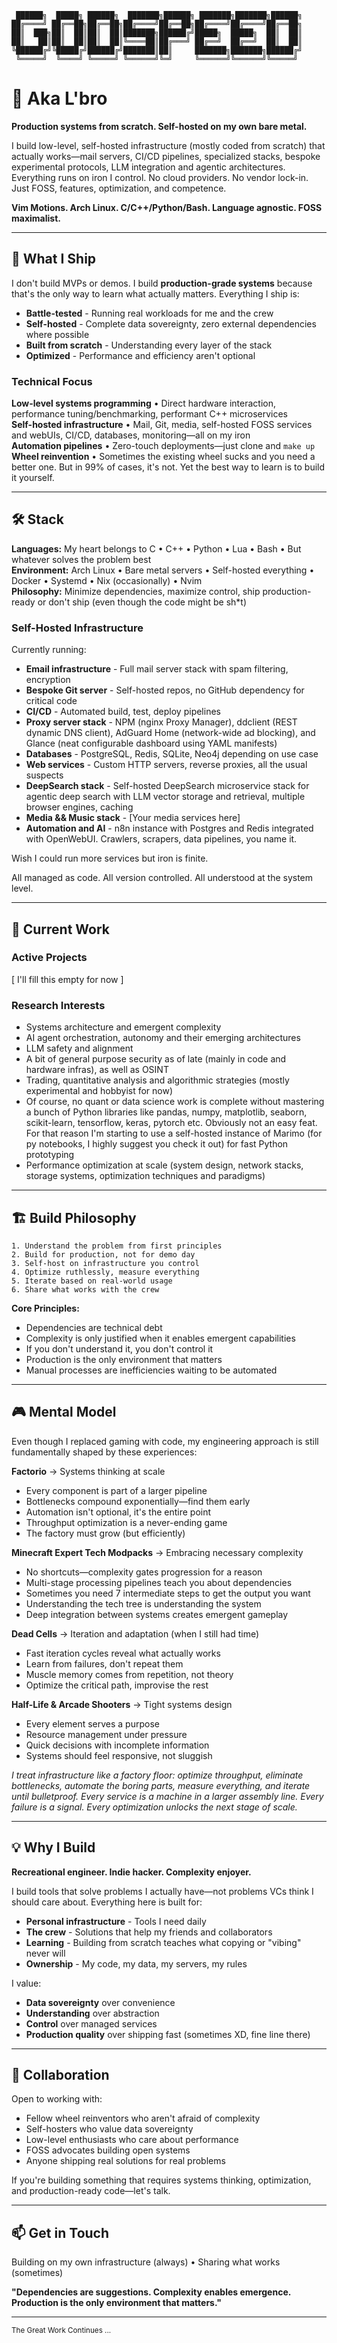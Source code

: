 ```
 ██████╗  █████╗ ██████╗  ███████╗██████╗ ███████╗███████╗██████╗ 
██╔════╝ ██╔══██╗██╔══██╗██╔════╝██╔══██╗██╔════╝██╔════╝██╔══██╗
██║  ███╗██║  ██║██║  ██║███████╗██████╔╝█████╗  █████╗  ██║  ██║
██║   ██║██║  ██║██║  ██║╚════██║██╔═══╝ ██╔══╝  ██╔══╝  ██║  ██║
╚██████╔╝╚█████╔╝██████╔╝███████║██║     ███████╗███████╗██████╔╝
 ╚═════╝  ╚════╝ ╚═════╝ ╚══════╝╚═╝     ╚══════╝╚══════╝╚═════╝ 
```

# 👋 Aka L'bro

**Production systems from scratch. Self-hosted on my own bare metal.**

I build low-level, self-hosted infrastructure (mostly coded from scratch) that actually works—mail servers, CI/CD pipelines, specialized stacks, bespoke experimental protocols, LLM integration and agentic architectures. Everything runs on iron I control. No cloud providers. No vendor lock-in. Just FOSS, features, optimization, and competence.

**Vim Motions. Arch Linux. C/C++/Python/Bash. Language agnostic. FOSS maximalist.**

---

## 🔧 What I Ship

I don't build MVPs or demos. I build **production-grade systems** because that's the only way to learn what actually matters. Everything I ship is:

- **Battle-tested** - Running real workloads for me and the crew
- **Self-hosted** - Complete data sovereignty, zero external dependencies where possible
- **Built from scratch** - Understanding every layer of the stack
- **Optimized** - Performance and efficiency aren't optional

### Technical Focus

**Low-level systems programming** • Direct hardware interaction, performance tuning/benchmarking, performant C++ microservices  
**Self-hosted infrastructure** • Mail, Git, media, self-hosted FOSS services and webUIs, CI/CD, databases, monitoring—all on my iron  
**Automation pipelines** • Zero-touch deployments—just clone and `make up`  
**Wheel reinvention** • Sometimes the existing wheel sucks and you need a better one. But in 99% of cases, it's not. Yet the best way to learn is to build it yourself.

---

## 🛠️ Stack

**Languages:** My heart belongs to C • C++ • Python • Lua • Bash • But whatever solves the problem best  
**Environment:** Arch Linux • Bare metal servers • Self-hosted everything • Docker • Systemd • Nix (occasionally) • Nvim  
**Philosophy:** Minimize dependencies, maximize control, ship production-ready or don't ship (even though the code might be sh*t)

### Self-Hosted Infrastructure

Currently running:
- **Email infrastructure** - Full mail server stack with spam filtering, encryption
- **Bespoke Git server** - Self-hosted repos, no GitHub dependency for critical code
- **CI/CD** - Automated build, test, deploy pipelines
- **Proxy server stack** - NPM (nginx Proxy Manager), ddclient (REST dynamic DNS client), AdGuard Home (network-wide ad blocking), and Glance (neat configurable dashboard using YAML manifests)
- **Databases** - PostgreSQL, Redis, SQLite, Neo4j depending on use case
- **Web services** - Custom HTTP servers, reverse proxies, all the usual suspects
- **DeepSearch stack** - Self-hosted DeepSearch microservice stack for agentic deep search with LLM vector storage and retrieval, multiple browser engines, caching
- **Media && Music stack** - [Your media services here]
- **Automation and AI** - n8n instance with Postgres and Redis integrated with OpenWebUI. Crawlers, scrapers, data pipelines, you name it.

Wish I could run more services but iron is finite.

All managed as code. All version controlled. All understood at the system level.

---

## 🎯 Current Work

### Active Projects

[ I'll fill this empty for now ]

### Research Interests

- Systems architecture and emergent complexity
- AI agent orchestration, autonomy and their emerging architectures
- LLM safety and alignment
- A bit of general purpose security as of late (mainly in code and hardware infras), as well as OSINT
- Trading, quantitative analysis and algorithmic strategies (mostly experimental and hobbyist for now)
- Of course, no quant or data science work is complete without mastering a bunch of Python libraries like pandas, numpy, matplotlib, seaborn, scikit-learn, tensorflow, keras, pytorch etc. Obviously not an easy feat. For that reason I'm starting to use a self-hosted instance of Marimo (for py notebooks, I highly suggest you check it out) for fast Python prototyping
- Performance optimization at scale (system design, network stacks, storage systems, optimization techniques and paradigms)

---

## 🏗️ Build Philosophy

```
1. Understand the problem from first principles
2. Build for production, not for demo day
3. Self-host on infrastructure you control
4. Optimize ruthlessly, measure everything
5. Iterate based on real-world usage
6. Share what works with the crew
```

**Core Principles:**
- Dependencies are technical debt
- Complexity is only justified when it enables emergent capabilities
- If you don't understand it, you don't control it
- Production is the only environment that matters
- Manual processes are inefficiencies waiting to be automated

---

## 🎮 Mental Model

Even though I replaced gaming with code, my engineering approach is still fundamentally shaped by these experiences:

**Factorio** → Systems thinking at scale  
- Every component is part of a larger pipeline
- Bottlenecks compound exponentially—find them early
- Automation isn't optional, it's the entire point
- Throughput optimization is a never-ending game
- The factory must grow (but efficiently)

**Minecraft Expert Tech Modpacks** → Embracing necessary complexity  
- No shortcuts—complexity gates progression for a reason
- Multi-stage processing pipelines teach you about dependencies
- Sometimes you need 7 intermediate steps to get the output you want
- Understanding the tech tree is understanding the system
- Deep integration between systems creates emergent gameplay

**Dead Cells** → Iteration and adaptation (when I still had time)  
- Fast iteration cycles reveal what actually works
- Learn from failures, don't repeat them
- Muscle memory comes from repetition, not theory
- Optimize the critical path, improvise the rest

**Half-Life & Arcade Shooters** → Tight systems design  
- Every element serves a purpose
- Resource management under pressure
- Quick decisions with incomplete information
- Systems should feel responsive, not sluggish

*I treat infrastructure like a factory floor: optimize throughput, eliminate bottlenecks, automate the boring parts, measure everything, and iterate until bulletproof. Every service is a machine in a larger assembly line. Every failure is a signal. Every optimization unlocks the next stage of scale.*

---

## 💡 Why I Build

**Recreational engineer. Indie hacker. Complexity enjoyer.**

I build tools that solve problems I actually have—not problems VCs think I should care about. Everything here is built for:

- **Personal infrastructure** - Tools I need daily
- **The crew** - Solutions that help my friends and collaborators  
- **Learning** - Building from scratch teaches what copying or "vibing" never will
- **Ownership** - My code, my data, my servers, my rules

I value:
- **Data sovereignty** over convenience
- **Understanding** over abstraction
- **Control** over managed services
- **Production quality** over shipping fast (sometimes XD, fine line there)

---

## 🤝 Collaboration

Open to working with:
- Fellow wheel reinventors who aren't afraid of complexity
- Self-hosters who value data sovereignty
- Low-level enthusiasts who care about performance
- FOSS advocates building open systems
- Anyone shipping real solutions for real problems

If you're building something that requires systems thinking, optimization, and production-ready code—let's talk.

---

## 📫 Get in Touch

Building on my own infrastructure (always) • Sharing what works (sometimes)

**"Dependencies are suggestions. Complexity enables emergence. Production is the only environment that matters."**

---

<sub>The Great Work Continues ...</sub>
